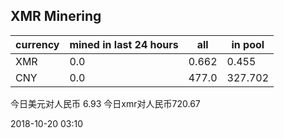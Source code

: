 ## XMR Minering

|currency|mined in last 24 hours|all|in pool|
|---|---|---|---|
|XMR|0.0|0.662|0.455|
|CNY|0.0|477.0|327.702|

今日美元对人民币 6.93	今日xmr对人民币720.67


2018-10-20 03:10